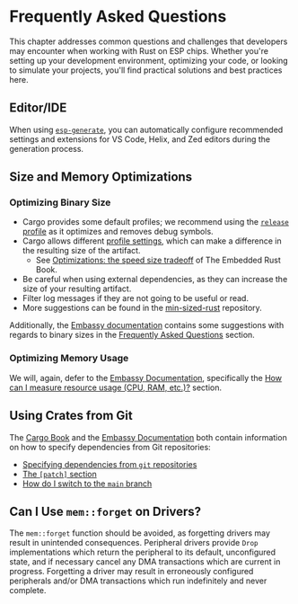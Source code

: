 # Frequently Asked Questions

This chapter addresses common questions and challenges that developers may encounter when working with Rust on ESP chips. Whether you're setting up your development environment, optimizing your code, or looking to simulate your projects, you'll find practical solutions and best practices here.

## Editor/IDE

When using [`esp-generate`][esp-generate], you can automatically configure recommended settings and extensions for VS Code, Helix, and Zed editors during the generation process.

[esp-generate]: ./getting-started/tooling/esp-generate.md

## Size and Memory Optimizations

### Optimizing Binary Size

- Cargo provides some default profiles; we recommend using the [`release` profile][release-profile] as it optimizes and removes debug symbols.
- Cargo allows different [profile settings][profile-settings-cargo], which can make a difference in the resulting size of the artifact.
  - See [Optimizations: the speed size tradeoff][embedded-book-tradeoffs] of The Embedded Rust Book.
- Be careful when using external dependencies, as they can increase the size of your resulting artifact.
- Filter log messages if they are not going to be useful or read.
- More suggestions can be found in the [min-sized-rust][min-sized-rust] repository.

Additionally, the [Embassy documentation][embassy-documentation] contains some suggestions with regards to binary sizes in the [Frequently Asked Questions][frequently-asked-questions] section.

[embedded-book-tradeoffs]: https://docs.rust-embedded.org/book/unsorted/speed-vs-size.html
[release-profile]: https://doc.rust-lang.org/cargo/reference/profiles.html#release
[profile-settings-cargo]: https://doc.rust-lang.org/cargo/reference/profiles.html#profile-settings
[min-sized-rust]: https://github.com/johnthagen/min-sized-rust
[embassy-documentation]: https://embassy.dev/book
[frequently-asked-questions]: https://embassy.dev/book/#_frequently_asked_questions

### Optimizing Memory Usage

We will, again, defer to the [Embassy Documentation][embassy-documentation], specifically the [How can I measure resource usage (CPU, RAM, etc.)?][measure-resources] section.

[measure-resources]: https://embassy.dev/book/#_how_can_i_measure_resource_usage_cpu_ram_etc

## Using Crates from Git

The [Cargo Book][cargo-book] and the [Embassy Documentation][embassy-documentation] both contain information on how to specify dependencies from Git repositories:

- [Specifying dependencies from `git` repositories][dependencies-from-git]
- [The `[patch]` section][patch-section]
- [How do I switch to the `main` branch][switch-to-main-branch]

[cargo-book]: https://doc.rust-lang.org/cargo/
[dependencies-from-git]: https://doc.rust-lang.org/cargo/reference/specifying-dependencies.html#specifying-dependencies-from-git-repositories
[patch-section]: https://doc.rust-lang.org/cargo/reference/overriding-dependencies.html#the-patch-section
[switch-to-main-branch]: https://embassy.dev/book/#_how_do_i_switch_to_the_main_branch

## Can I Use `mem::forget` on Drivers?

The `mem::forget` function should be avoided, as forgetting drivers may result in unintended consequences. Peripheral drivers provide `Drop` implementations which return the peripheral to its default, unconfigured state, and if necessary cancel any DMA transactions which are current in progress. Forgetting a driver may result in erroneously configured peripherals and/or DMA transactions which run indefinitely and never complete.
